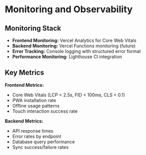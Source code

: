 # Monitoring and Observability

## Monitoring Stack

- **Frontend Monitoring:** Vercel Analytics for Core Web Vitals
- **Backend Monitoring:** Vercel Functions monitoring (future)
- **Error Tracking:** Console logging with structured error format
- **Performance Monitoring:** Lighthouse CI integration

## Key Metrics

**Frontend Metrics:**
- Core Web Vitals (LCP < 2.5s, FID < 100ms, CLS < 0.1)
- PWA installation rate
- Offline usage patterns
- Touch interaction success rate

**Backend Metrics:**
- API response times
- Error rates by endpoint
- Database query performance
- Sync success/failure rates
